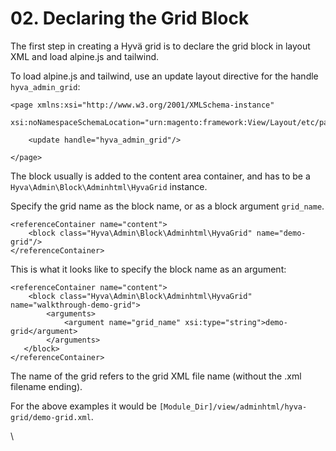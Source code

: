 # 02. Declaring the Grid Block

The first step in creating a Hyvä grid is to declare the grid block in layout XML and load alpine.js and tailwind.


To load alpine.js and tailwind, use an update layout directive for the handle `hyva_admin_grid`:

```markup
<page xmlns:xsi="http://www.w3.org/2001/XMLSchema-instance"
      xsi:noNamespaceSchemaLocation="urn:magento:framework:View/Layout/etc/page_configuration.xsd">

    <update handle="hyva_admin_grid"/>

</page>
```


The block usually is added to the content area container, and has to be a `Hyva\Admin\Block\Adminhtml\HyvaGrid` instance.


Specify the grid name as the block name, or as a block argument `grid_name`.

```markup
<referenceContainer name="content">
    <block class="Hyva\Admin\Block\Adminhtml\HyvaGrid" name="demo-grid"/>
</referenceContainer>
```


This is what it looks like to specify the block name as an argument:

```markup
<referenceContainer name="content">
    <block class="Hyva\Admin\Block\Adminhtml\HyvaGrid" name="walkthrough-demo-grid">
        <arguments>
            <argument name="grid_name" xsi:type="string">demo-grid</argument>
        </arguments>
   </block>
</referenceContainer>
```


The name of the grid refers to the grid XML file name (without the .xml filename ending).

For the above examples it would be `[Module_Dir]/view/adminhtml/hyva-grid/demo-grid.xml`.


\

